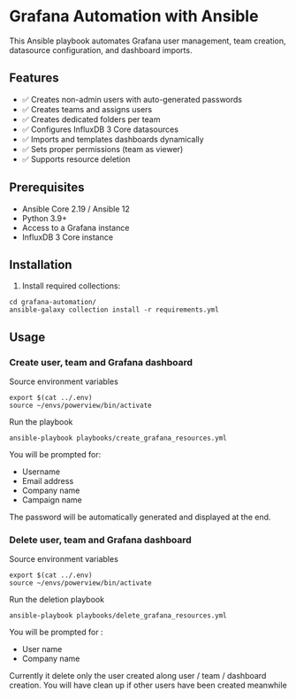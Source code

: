 # Grafana Automation with Ansible

This Ansible playbook automates Grafana user management, team creation, datasource configuration, and dashboard imports.

## Features

- ✅ Creates non-admin users with auto-generated passwords
- ✅ Creates teams and assigns users
- ✅ Creates dedicated folders per team
- ✅ Configures InfluxDB 3 Core datasources
- ✅ Imports and templates dashboards dynamically
- ✅ Sets proper permissions (team as viewer)
- ✅ Supports resource deletion

## Prerequisites

- Ansible Core 2.19 / Ansible 12
- Python 3.9+
- Access to a Grafana instance
- InfluxDB 3 Core instance

## Installation

1. Install required collections:

```
cd grafana-automation/
ansible-galaxy collection install -r requirements.yml
```

## Usage

### Create user, team and Grafana dashboard

Source environment variables

```
export $(cat ../.env)
source ~/envs/powerview/bin/activate
```

Run the playbook

```
ansible-playbook playbooks/create_grafana_resources.yml
```

You will be prompted for:
- Username
- Email address
- Company name
- Campaign name

The password will be automatically generated and displayed at the end.

### Delete user, team and Grafana dashboard

Source environment variables

```
export $(cat ../.env)
source ~/envs/powerview/bin/activate
```

Run the deletion playbook

```
ansible-playbook playbooks/delete_grafana_resources.yml
```

You will be prompted for :
* User name
* Company name

Currently it delete only the user created along user / team / dashboard creation. You will have clean up if other users have been created meanwhile